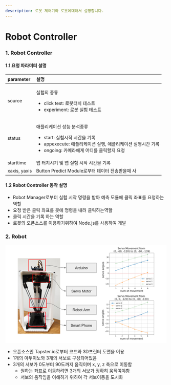```yaml
---
description: 로봇 제어기와 로봇에대해서 설명합니다.
---
```


# Robot Controller

### 1. Robot Controller

####    1.1 요청 파라미터 설명 

<table>
  <thead>
    <tr>
      <th style="text-align:left">parameter</th>
      <th style="text-align:left">&#xC124;&#xBA85;</th>
    </tr>
  </thead>
  <tbody>
    <tr>
      <td style="text-align:left">source</td>
      <td style="text-align:left">
        <p>&#xC2E4;&#xD5D8;&#xC758; &#xC885;&#xB958;</p>
        <ul>
          <li>click test: &#xB85C;&#xBD07;&#xD130;&#xCE58; &#xD14C;&#xC2A4;&#xD2B8;</li>
          <li>experiment: &#xB85C;&#xBD07; &#xC2E4;&#xD5D8; &#xD14C;&#xC2A4;&#xD2B8;</li>
        </ul>
      </td>
    </tr>
    <tr>
      <td style="text-align:left">status</td>
      <td style="text-align:left">
        <p>&#xC560;&#xD50C;&#xB9AC;&#xCF00;&#xC774;&#xC158; &#xC131;&#xB2A5; &#xBD84;&#xC11D;&#xC885;&#xB958;</p>
        <ul>
          <li>start: &#xC2E4;&#xD5D8;&#xC2DC;&#xC791; &#xC2DC;&#xAC04;&#xC744; &#xAE30;&#xB85D;</li>
          <li>appexecute: &#xC560;&#xD50C;&#xB9AC;&#xCF00;&#xC774;&#xC158; &#xC2E4;&#xD589;,
            &#xC560;&#xD50C;&#xB9AC;&#xCF00;&#xC774;&#xC158; &#xC2E4;&#xD589;&#xC2DC;&#xAC04;
            &#xAE30;&#xB85D;</li>
          <li>ongoing: &#xCE74;&#xBA54;&#xB77C;&#xC5D0;&#xAC8C; &#xC5B4;&#xB514;&#xB97C;
            &#xD074;&#xB9AD;&#xD560;&#xC9C0; &#xC694;&#xCCAD;</li>
        </ul>
      </td>
    </tr>
    <tr>
      <td style="text-align:left">starttime</td>
      <td style="text-align:left">&#xC571; &#xD130;&#xCE58;&#xC2DC;&#xAE30; &#xBC0F; &#xC571; &#xC2E4;&#xD5D8;
        &#xC2DC;&#xC791; &#xC2DC;&#xAC04;&#xC744; &#xAE30;&#xB85D;</td>
    </tr>
    <tr>
      <td style="text-align:left">xaxis, yaxis</td>
      <td style="text-align:left">Button Predict Module&#xB85C;&#xBD80;&#xD130; &#xB370;&#xC774;&#xD130;
        &#xC804;&#xC1A1;&#xBC1B;&#xC744;&#xB54C; &#xC0AC;</td>
    </tr>
  </tbody>
</table>

####   1.2 Robot Controller 동작 설명 

* Robot Manager로부터 실험 시작 명령을 받아 예측 모듈에 클릭 좌표를 요청하는 역할
* 요청 받은 클릭 좌표를 봇에 명령을 내려 클릭하는역할
* 클릭 시간을 기록 하는 역할 
* 로봇의 오픈소스를 이용하기위하여 Node.js를 사용하여 개발

### 2. Robot

![&#xB85C;&#xBD07;\(&#xC88C;\)&#xC640; &#xB85C;&#xBD07; &#xC11C;&#xBCF4;&#xC758; &#xC6C0;&#xC9C1;&#xC784;\(&#xC6B0;\)](../.gitbook/assets/image%20%288%29.png)

* 오픈소스인 Tapster.io로부터 코드와 3D프린터 도면을 이용
* 1개의 아두이노와 3개의 서보로 구성되어있음
* 3개의 서보가 0도부터 90도까지 움직이며 x, y, z 축으로 이동함 
  * 원하는 좌표로 이동하려면 3개의 서보가 정확히 움직여야함
  * 서보의 움직임을 이해하기 위하여 각 서보이동을 도시화

